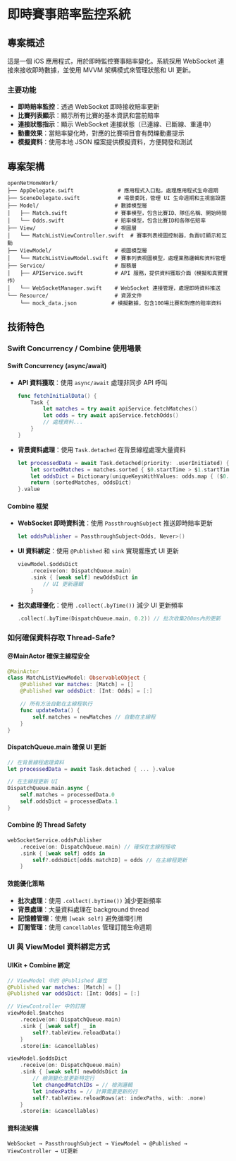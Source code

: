# 即時賽事賠率監控系統

## 專案概述

這是一個 iOS 應用程式，用於即時監控賽事賠率變化。系統採用 WebSocket 連接來接收即時數據，並使用 MVVM 架構模式來管理狀態和 UI 更新。

### 主要功能

- **即時賠率監控**：透過 WebSocket 即時接收賠率更新
- **比賽列表顯示**：顯示所有比賽的基本資訊和當前賠率
- **連接狀態指示**：顯示 WebSocket 連接狀態（已連線、已斷線、重連中）
- **動畫效果**：當賠率變化時，對應的比賽項目會有閃爍動畫提示
- **模擬資料**：使用本地 JSON 檔案提供模擬資料，方便開發和測試

## 專案架構

```
openNetHomeWork/
├── AppDelegate.swift              # 應用程式入口點，處理應用程式生命週期
├── SceneDelegate.swift            # 場景委託，管理 UI 生命週期和主視窗設置
├── Model/                        # 數據模型層
│   ├── Match.swift               # 賽事模型，包含比賽ID、隊伍名稱、開始時間
│   └── Odds.swift                # 賠率模型，包含比賽ID和各隊伍賠率
├── View/                         # 視圖層
│   └── MatchListViewController.swift  # 賽事列表視圖控制器，負責UI顯示和互動
├── ViewModel/                    # 視圖模型層
│   └── MatchListViewModel.swift  # 賽事列表視圖模型，處理業務邏輯和資料管理
├── Service/                      # 服務層
│   ├── APIService.swift          # API 服務，提供資料獲取介面（模擬和真實實作）
│   └── WebSocketManager.swift    # WebSocket 連接管理，處理即時資料推送
└── Resource/                     # 資源文件
    └── mock_data.json           # 模擬數據，包含100場比賽和對應的賠率資料
```

## 技術特色

### Swift Concurrency / Combine 使用場景

#### **Swift Concurrency (async/await)**

- **API 資料獲取**：使用 `async/await` 處理非同步 API 呼叫

  ```swift
  func fetchInitialData() {
      Task {
          let matches = try await apiService.fetchMatches()
          let odds = try await apiService.fetchOdds()
          // 處理資料...
      }
  }
  ```

- **背景資料處理**：使用 `Task.detached` 在背景線程處理大量資料
  ```swift
  let processedData = await Task.detached(priority: .userInitiated) {
      let sortedMatches = matches.sorted { $0.startTime > $1.startTime }
      let oddsDict = Dictionary(uniqueKeysWithValues: odds.map { ($0.matchID, $0) })
      return (sortedMatches, oddsDict)
  }.value
  ```

#### **Combine 框架**

- **WebSocket 即時資料流**：使用 `PassthroughSubject` 推送即時賠率更新

  ```swift
  let oddsPublisher = PassthroughSubject<Odds, Never>()
  ```

- **UI 資料綁定**：使用 `@Published` 和 `sink` 實現響應式 UI 更新

  ```swift
  viewModel.$oddsDict
      .receive(on: DispatchQueue.main)
      .sink { [weak self] newOddsDict in
          // UI 更新邏輯
      }
  ```

- **批次處理優化**：使用 `.collect(.byTime())` 減少 UI 更新頻率
  ```swift
  .collect(.byTime(DispatchQueue.main, 0.2)) // 批次收集200ms內的更新
  ```

### 如何確保資料存取 Thread-Safe?

#### **@MainActor 確保主線程安全**

```swift
@MainActor
class MatchListViewModel: ObservableObject {
    @Published var matches: [Match] = []
    @Published var oddsDict: [Int: Odds] = [:]

    // 所有方法自動在主線程執行
    func updateData() {
        self.matches = newMatches // 自動在主線程
    }
}
```

#### **DispatchQueue.main 確保 UI 更新**

```swift
// 在背景線程處理資料
let processedData = await Task.detached { ... }.value

// 在主線程更新 UI
DispatchQueue.main.async {
    self.matches = processedData.0
    self.oddsDict = processedData.1
}
```

#### **Combine 的 Thread Safety**

```swift
webSocketService.oddsPublisher
    .receive(on: DispatchQueue.main) // 確保在主線程接收
    .sink { [weak self] odds in
        self?.oddsDict[odds.matchID] = odds // 在主線程更新
    }
```

#### **效能優化策略**

- **批次處理**：使用 `.collect(.byTime())` 減少更新頻率
- **背景處理**：大量資料處理在 background thread
- **記憶體管理**：使用 `[weak self]` 避免循環引用
- **訂閱管理**：使用 `cancellables` 管理訂閱生命週期

### UI 與 ViewModel 資料綁定方式

#### **UIKit + Combine 綁定**

```swift
// ViewModel 中的 @Published 屬性
@Published var matches: [Match] = []
@Published var oddsDict: [Int: Odds] = [:]

// ViewController 中的訂閱
viewModel.$matches
    .receive(on: DispatchQueue.main)
    .sink { [weak self] _ in
        self?.tableView.reloadData()
    }
    .store(in: &cancellables)

viewModel.$oddsDict
    .receive(on: DispatchQueue.main)
    .sink { [weak self] newOddsDict in
        // 檢測變化並更新特定行
        let changedMatchIDs = // 檢測邏輯
        let indexPaths = // 計算需要更新的行
        self?.tableView.reloadRows(at: indexPaths, with: .none)
    }
    .store(in: &cancellables)
```

#### **資料流架構**

```
WebSocket → PassthroughSubject → ViewModel → @Published → ViewController → UI更新
```
